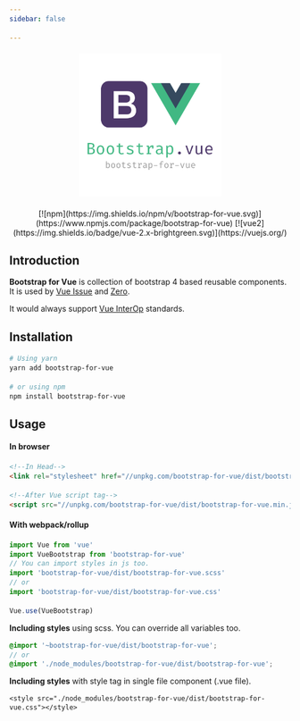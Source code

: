 ```yaml
---
sidebar: false

---
```


<div class="text-xs-center" align="center" style="margin: 20px">
  <img src="./assets/images/logo.png" height="255">
</div>

<div style="text-align: center">
  [![npm](https://img.shields.io/npm/v/bootstrap-for-vue.svg)](https://www.npmjs.com/package/bootstrap-for-vue)
  [![vue2](https://img.shields.io/badge/vue-2.x-brightgreen.svg)](https://vuejs.org/)
</div>

## Introduction
**Bootstrap for Vue** is collection of bootstrap 4 based reusable components. It is used by 
[Vue Issue](https://new-issue.vuejs.org) and [Zero](https://zero.institute).
 
It would always support [Vue InterOp](https://github.com/znck/vue-interop) standards.

## Installation
```bash
# Using yarn
yarn add bootstrap-for-vue

# or using npm
npm install bootstrap-for-vue

```

## Usage

#### In browser

```html
<!--In Head-->
<link rel="stylesheet" href="//unpkg.com/bootstrap-for-vue/dist/bootstrap-for-vue.min.css">

<!--After Vue script tag-->
<script src="//unpkg.com/bootstrap-for-vue/dist/bootstrap-for-vue.min.js"></script>
```

#### With webpack/rollup

```js
import Vue from 'vue'
import VueBootstrap from 'bootstrap-for-vue'
// You can import styles in js too.
import 'bootstrap-for-vue/dist/bootstrap-for-vue.scss'
// or
import 'bootstrap-for-vue/dist/bootstrap-for-vue.css' 

Vue.use(VueBootstrap)
```

**Including styles** using scss. You can override all variables too.
```scss
@import '~bootstrap-for-vue/dist/bootstrap-for-vue';
// or
@import './node_modules/bootstrap-for-vue/dist/bootstrap-for-vue';
```

**Including styles** with style tag in single file component (.vue file).
```vue
<style src="./node_modules/bootstrap-for-vue/dist/bootstrap-for-vue.css"></style>
```
